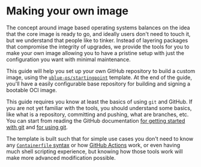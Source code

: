 # Making your own image

The concept around image based operating systems balances on the idea that the core image is ready to go, and ideally users don't need to touch it, but we understand that people like to tinker. Instead of layering packages that compromise the integrity of upgrades, we provide the tools for you to make your own image allowing you to have a pristine setup with just the configuration you want with minimal maintenance.

This guide will help you set up your own GitHub repository to build a custom image, using the [`ublue-os/startingpoint`](https://github.com/ublue-os/startingpoint) template. At the end of the guide, you'll have a easily configurable base repository for building and signing a bootable OCI image.

This guide requires you know at least the basics of using `git` and GitHub. If you are not yet familiar with the tools, you should understand some basics, like what is a repository, committing and pushing, what are branches, etc. You can start from reading the GitHub documentation [for getting started with git](https://docs.github.com/en/get-started/getting-started-with-git) and [for using git](https://docs.github.com/en/get-started/using-git).

The template is built such that for simple use cases you don't need to know any [`Containerfile` syntax](https://docs.docker.com/engine/reference/builder/) or how [GitHub Actions](https://docs.github.com/en/actions) work, or even having much shell scripting experience, but knowing how those tools work will make more advanced modification possible. 